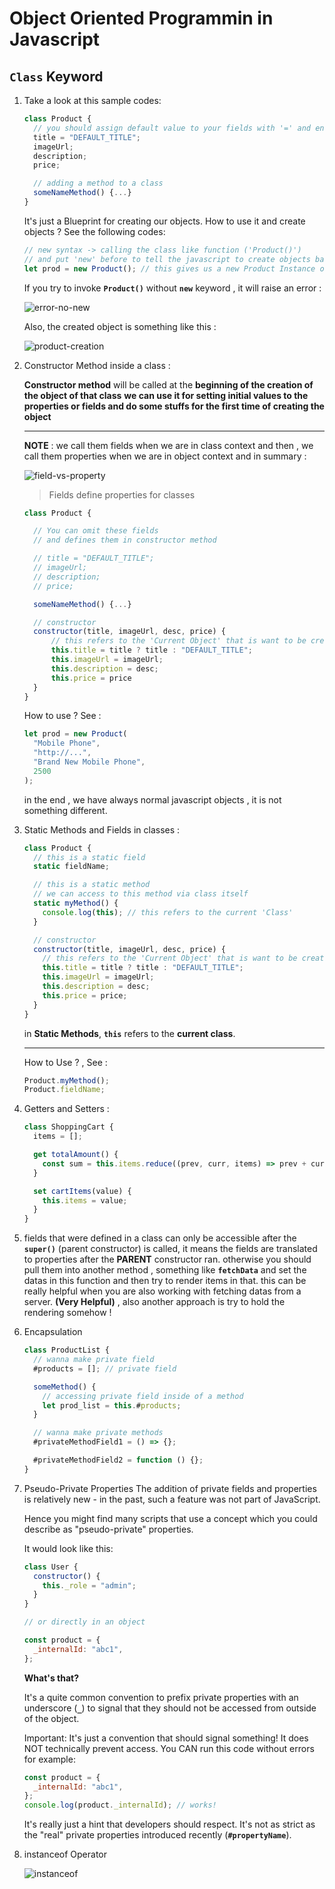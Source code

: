 # Object Oriented Programmin in Javascript

## `Class` Keyword

1. Take a look at this sample codes:

   ```javascript
   class Product {
     // you should assign default value to your fields with '=' and end it with ';'
     title = "DEFAULT_TITLE";
     imageUrl;
     description;
     price;

     // adding a method to a class
     someNameMethod() {...}
   }
   ```

   It's just a Blueprint for creating our objects.
   How to use it and create objects ?
   See the following codes:

   ```javascript
   // new syntax -> calling the class like function ('Product()')
   // and put 'new' before to tell the javascript to create objects based on this class
   let prod = new Product(); // this gives us a new Product Instance or Object
   ```

   If you try to invoke **`Product()`** without **`new`** keyword , it will raise an error :

   ![error-no-new](./error-no-new-keyword.png)

   Also, the created object is something like this :

   ![product-creation](./product-creation.png)

2. Constructor Method inside a class :

   **Constructor method** will be called at the **beginning of the creation of the object of that class**
   **we can use it for setting initial values to the properties or fields and do some stuffs for the first time of creating the object**

   ***

   **NOTE** : we call them fields when we are in class context and then , we call them properties when we are in object context and in summary :

   ![field-vs-property](./field-vs-property.png)

   > Fields define properties for classes

   ```javascript
   class Product {

     // You can omit these fields
     // and defines them in constructor method

     // title = "DEFAULT_TITLE";
     // imageUrl;
     // description;
     // price;

     someNameMethod() {...}

     // constructor
     constructor(title, imageUrl, desc, price) {
         // this refers to the 'Current Object' that is want to be created
         this.title = title ? title : "DEFAULT_TITLE";
         this.imageUrl = imageUrl;
         this.description = desc;
         this.price = price
     }
   }
   ```

   How to use ? See :

   ```javascript
   let prod = new Product(
     "Mobile Phone",
     "http://...",
     "Brand New Mobile Phone",
     2500
   );
   ```

   in the end , we have always normal javascript objects , it is not something different.

3. Static Methods and Fields in classes :

   ```javascript
   class Product {
     // this is a static field
     static fieldName;

     // this is a static method
     // we can access to this method via class itself
     static myMethod() {
       console.log(this); // this refers to the current 'Class'
     }

     // constructor
     constructor(title, imageUrl, desc, price) {
       // this refers to the 'Current Object' that is want to be created
       this.title = title ? title : "DEFAULT_TITLE";
       this.imageUrl = imageUrl;
       this.description = desc;
       this.price = price;
     }
   }
   ```

   in **Static Methods**, **`this`** refers to the **current class**.

   ***

   How to Use ? , See :

   ```javascript
   Product.myMethod();
   Product.fieldName;
   ```

4. Getters and Setters :

   ```javascript
   class ShoppingCart {
     items = [];

     get totalAmount() {
       const sum = this.items.reduce((prev, curr, items) => prev + curr, 0);
     }

     set cartItems(value) {
       this.items = value;
     }
   }
   ```

5. fields that were defined in a class can only be accessible after the **`super()`** (parent constructor) is called, it means the fields are translated to properties after the **PARENT** constructor ran. otherwise you should pull them into another method , something like **`fetchData`** and set the datas in this function and then try to render items in that. this can be really helpful when you are also working with fetching datas from a server. **(Very Helpful)** , also another approach is try to hold the rendering somehow !

6. Encapsulation

   ```javascript
   class ProductList {
     // wanna make private field
     #products = []; // private field

     someMethod() {
       // accessing private field inside of a method
       let prod_list = this.#products;
     }

     // wanna make private methods
     #privateMethodField1 = () => {};

     #privateMethodField2 = function () {};
   }
   ```

7. Pseudo-Private Properties
   The addition of private fields and properties is relatively new - in the past, such a feature was not part of JavaScript.

   Hence you might find many scripts that use a concept which you could describe as "pseudo-private" properties.

   It would look like this:

   ```javascript
   class User {
     constructor() {
       this._role = "admin";
     }
   }

   // or directly in an object

   const product = {
     _internalId: "abc1",
   };
   ```

   **What's that?**

   It's a quite common convention to prefix private properties with an underscore (**`_`**) to signal that they should not be accessed from outside of the object.

   Important: It's just a convention that should signal something! It does NOT technically prevent access. You CAN run this code without errors for example:

   ```javascript
   const product = {
     _internalId: "abc1",
   };
   console.log(product._internalId); // works!
   ```

   It's really just a hint that developers should respect. It's not as strict as the "real" private properties introduced recently (**`#propertyName`**).

8. instanceof Operator

   ![instanceof](./instanceOf.png)
